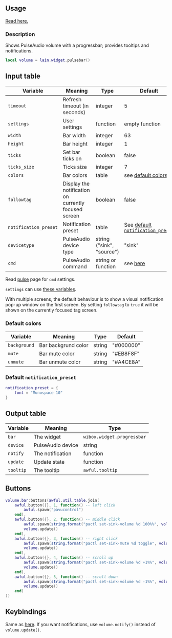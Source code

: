 ## Usage

[Read here.](https://github.com/lcpz/lain/wiki/Widgets#usage)

### Description

Shows PulseAudio volume with a progressbar; provides tooltips and notifications.

```lua
local volume = lain.widget.pulsebar()
```

## Input table

Variable | Meaning | Type | Default
--- | --- | --- | ---
`timeout` | Refresh timeout (in seconds) | integer | 5
`settings` | User settings | function | empty function
`width` | Bar width | integer | 63
`height` | Bar height | integer | 1
`ticks` | Set bar ticks on | boolean | false
`ticks_size` | Ticks size | integer | 7
`colors` | Bar colors | table | see [default colors](https://github.com/lcpz/lain/wiki/pulsebar#default-colors)
`followtag` | Display the notification on currently focused screen | boolean | false
`notification_preset` | Notification preset | table | See [default `notification_preset`](https://github.com/lcpz/lain/wiki/pulsebar#default-notification_preset)
`devicetype` | PulseAudio device type | string ("sink", "source") | "sink"
`cmd` | PulseAudio command | string or function | see [here](https://github.com/lcpz/lain/blob/master/widget/pulsebar.lua#L48)

Read [pulse](https://github.com/lcpz/lain/wiki/pulse) page for `cmd` settings.

`settings` can use [these variables](https://github.com/lcpz/lain/wiki/pulse#settings-variables).

With multiple screens, the default behaviour is to show a visual notification pop-up window on the first screen. By setting `followtag` to `true` it will be shown on the currently focused tag screen.

### Default colors

Variable | Meaning | Type | Default
--- | --- | --- | ---
`background` | Bar backgrund color | string | "#000000"
`mute` | Bar mute color | string | "#EB8F8F"
`unmute` | Bar unmute color | string | "#A4CE8A"

### Default `notification_preset`

```lua
notification_preset = {
    font = "Monospace 10"
}
```

## Output table

Variable | Meaning | Type
--- | --- | ---
`bar` | The widget | `wibox.widget.progressbar`
`device` | PulseAudio device | string
`notify` | The notification | function
`update` | Update state | function
`tooltip` | The tooltip | `awful.tooltip`

## Buttons

```lua
volume.bar:buttons(awful.util.table.join(
    awful.button({}, 1, function() -- left click
        awful.spawn("pavucontrol")
    end),
    awful.button({}, 2, function() -- middle click
        awful.spawn(string.format("pactl set-sink-volume %d 100%%", volume.device))
        volume.update()
    end),
    awful.button({}, 3, function() -- right click
        awful.spawn(string.format("pactl set-sink-mute %d toggle", volume.device))
        volume.update()
    end),
    awful.button({}, 4, function() -- scroll up
        awful.spawn(string.format("pactl set-sink-volume %d +1%%", volume.device))
        volume.update()
    end),
    awful.button({}, 5, function() -- scroll down
        awful.spawn(string.format("pactl set-sink-volume %d -1%%", volume.device))
        volume.update()
    end)
))
```

## Keybindings

Same as [here](https://github.com/lcpz/lain/wiki/pulse#keybindings). If you want notifications, use `volume.notify()` instead of `volume.update()`.
